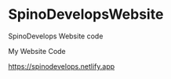 # SpinoDevelopsWebsite
SpinoDevelops Website code 

My Website Code

https://spinodevelops.netlify.app
